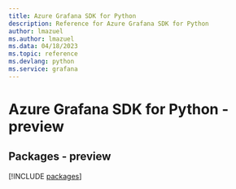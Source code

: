 ```yaml
---
title: Azure Grafana SDK for Python
description: Reference for Azure Grafana SDK for Python
author: lmazuel
ms.author: lmazuel
ms.data: 04/18/2023
ms.topic: reference
ms.devlang: python
ms.service: grafana
---
```

# Azure Grafana SDK for Python - preview
## Packages - preview
[!INCLUDE [packages](grafana-index.md)]